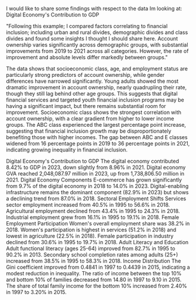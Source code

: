 I would like to share some findings with respect to the data Im looking at:                                                                                                                       Digital Economy's Contribution to GDP

"Following this example; I compared factors correlating to financial inclusion; including  urban and rural divides,  demographic divides and class divides and found some insights I thought I should share here.
Account ownership varies significantly across demographic groups, with substantial improvements from 2019 to 2021 across all categories. However, the rate of improvement and absolute levels differ markedly between groups."

The data shows that socioeconomic class, age, and employment status are particularly strong predictors of account ownership, while gender differences have narrowed significantly.
Young adults showed the most dramatic improvement in account ownership, nearly quadrupling their rate, though they still lag behind other age groups. This suggests that digital financial services and targeted youth financial inclusion programs may be having a significant impact, but there remains substantial room for improvement.
Socioeconomic class shows the strongest correlation with account ownership, with a clear gradient from higher to lower income groups. The ABC class experienced the largest percentage point increase, suggesting that financial inclusion growth may be disproportionately benefiting those with higher incomes. The gap between ABC and E classes widened from 16 percentage points in 2019 to 36 percentage points in 2021, indicating growing inequality in financial inclusion.

Digital Economy's Contribution to GDP
The digital economy contributed 8.42% to GDP in 2023, down slightly from 8.96% in 2021.
Digital economy GVA reached 2,048,087.97 million in 2023, up from 1,738,806.50 million in 2021.
Digital Economy Components
E-commerce has grown significantly from 9.7% of the digital economy in 2018 to 14.0% in 2023.
Digital-enabling infrastructure remains the dominant component (82.9% in 2023) but shows a declining trend from 87.0% in 2018.
Sectoral Employment Shifts
Services sector employment increased from 40.5% in 1995 to 56.6% in 2018.
Agricultural employment declined from 43.4% in 1995 to 24.3% in 2018.
Industrial employment grew from 16.1% in 1995 to 19.1% in 2018.
Female Employment Participation
Women's overall employment share was 38.2% in 2018.
Women's participation is highest in services (51.2% in 2018) and lowest in agriculture (22.5% in 2018).
Female participation in industry declined from 30.6% in 1995 to 19.7% in 2018.
Adult Literacy and Education
Adult functional literacy (ages 25-64) improved from 82.7% in 1995 to 90.2% in 2013.
Secondary school completion rates among adults (25+) increased from 38.5% in 1995 to 58.3% in 2018.
Income Distribution
The Gini coefficient improved from 0.4841 in 1997 to 0.4439 in 2015, indicating a modest reduction in inequality.
The ratio of income between the top 10% and bottom 10% of families decreased from 14.80 in 1997 to 9.10 in 2015.
The share of total family income for the bottom 10% increased from 2.40% in 1997 to 3.20% in 2015.